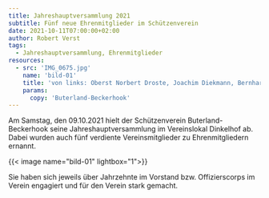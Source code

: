 ```yaml
---
title: Jahreshauptversammlung 2021
subtitle: Fünf neue Ehrenmitglieder im Schützenverein
date: 2021-10-11T07:00:00+02:00
author: Robert Verst
tags:
  - Jahreshauptversammlung, Ehrenmitglieder
resources:
  - src: 'IMG_0675.jpg'
    name: 'bild-01'
    title: 'von links: Oberst Norbert Droste, Joachim Diekmann, Bernhard Schmeing, Alois Verst, Hermann Thebelt, Josef Lütke-Glanemann, Präsident Jörg Frieske'
    params:
      copy: 'Buterland-Beckerhook'
---
```


Am Samstag, den 09.10.2021 hielt der Schützenverein Buterland-Beckerhook 
seine Jahreshauptversammlung im Vereinslokal Dinkelhof ab. Dabei wurden 
auch fünf verdiente Vereinsmitglieder zu Ehrenmitgliedern ernannt.<!--more-->

{{< image name="bild-01" lightbox="1">}} 

Sie haben sich jeweils über Jahrzehnte im Vorstand bzw. Offizierscorps im Verein engagiert
und für den Verein stark gemacht.


